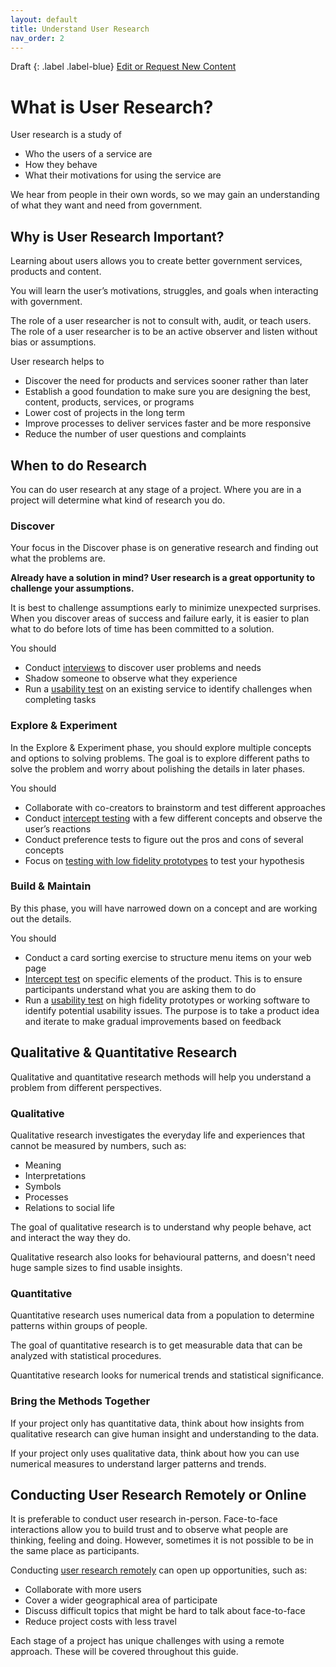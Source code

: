 ```yaml
---
layout: default
title: Understand User Research
nav_order: 2
---
```


Draft
{: .label .label-blue}
[Edit or Request New Content](https://github.com/bcgov/user-research-guide/issues/new/choose)

# What is User Research?

User research is a study of
- Who the users of a service are
- How they behave
- What their motivations for using the service are

We hear from people in their own words, so we may gain an understanding of what they want and need from government.

## Why is User Research Important?

Learning about users allows you to create better government services, products and content.

You will learn the user’s motivations, struggles, and goals when interacting with government.

The role of a user researcher is not to consult with, audit, or teach users. The role of a user researcher is to be an active observer and listen without bias or assumptions.

User research helps to

- Discover the need for products and services sooner rather than later
- Establish a good foundation to make sure you are designing the best, content, products, services, or programs
- Lower cost of projects in the long term
- Improve processes to deliver services faster and be more responsive
- Reduce the number of user questions and complaints

## When to do Research

You can do user research at any stage of a project. Where you are in a project will determine what kind of research you do.

### Discover
Your focus in the Discover phase is on generative research and finding out what the problems are.

**Already have a solution in mind? User research is a great opportunity to challenge your assumptions.**

It is best to challenge assumptions early to minimize unexpected surprises. When you discover areas of success and failure early, it is easier to plan what to do before lots of time has been committed to a solution.

You should
- Conduct [interviews](https://bcgov.github.io/user-research-guide/activities/interviews.html) to discover user problems and needs
- Shadow someone to observe what they experience
- Run a [usability test](https://bcgov.github.io/user-research-guide/activities/usability-testing.html) on an existing service to identify challenges when completing tasks

### Explore & Experiment
In the Explore & Experiment phase, you should explore multiple concepts and options to solving problems. The goal is to explore different paths to solve the problem and worry about polishing the details in later phases.

You should
 - Collaborate with co-creators to brainstorm and test different approaches
 - Conduct [intercept testing](https://bcgov.github.io/user-research-guide/activities/intercept.html) with a few different concepts and observe the user’s reactions
 - Conduct preference tests to figure out the pros and cons of several concepts
 - Focus on [testing with low fidelity prototypes](https://bcgov.github.io/user-research-guide/activities/usability-testing.html) to test your hypothesis

### Build & Maintain
By this phase, you will have narrowed down on a concept and are working out the details.

You should
- Conduct a card sorting exercise to structure menu items on your web page
- [Intercept test](https://bcgov.github.io/user-research-guide/activities/intercept.html) on specific elements of the product. This is to ensure participants understand what you are asking them to do
- Run a [usability test](https://bcgov.github.io/user-research-guide/activities/usability-testing.html) on high fidelity prototypes or working software to identify potential usability issues. The purpose is to take a product idea and iterate to make gradual improvements based on feedback

## Qualitative & Quantitative Research

Qualitative and quantitative research methods will help you understand a problem from different perspectives.

### Qualitative

Qualitative research investigates the everyday life and experiences that cannot be measured by numbers, such as:
- Meaning
- Interpretations
- Symbols
- Processes
- Relations to social life

The goal of qualitative research is to understand why people behave, act and interact the way they do.

Qualitative research also looks for behavioural patterns, and doesn't need huge sample sizes to find usable insights.

### Quantitative

Quantitative research uses numerical data from a population to determine patterns within groups of people.

The goal of quantitative research is to get measurable data that can be analyzed with statistical procedures.

Quantitative research looks for numerical trends and statistical significance.

### Bring the Methods Together

If your project only has quantitative data, think about how insights from qualitative research can give human insight and understanding to the data.

If your project only uses qualitative data, think about how you can use numerical measures to understand larger patterns and trends.

## Conducting User Research Remotely or Online
It is preferable to conduct user research in-person. Face-to-face interactions allow you to build trust and to observe what people are thinking, feeling and doing. However, sometimes it is not possible to be in the same place as participants.  

Conducting [user research remotely](https://bcgov.github.io/user-research-guide/activities/remote-research.html) can open up opportunities, such as:
- Collaborate with more users
- Cover a wider geographical area of participate
- Discuss difficult topics that might be hard to talk about face-to-face
- Reduce project costs with less travel

Each stage of a project has unique challenges with using a remote approach. These will be covered throughout this guide.
